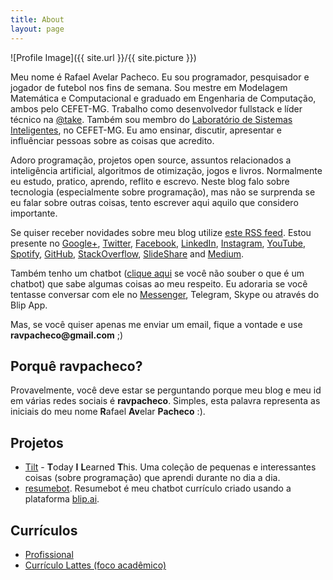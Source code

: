 ```yaml
---
title: About
layout: page
---
```

![Profile Image]({{ site.url }}/{{ site.picture }})

<p>Meu nome é Rafael Avelar Pacheco. Eu sou programador, pesquisador e jogador de futebol nos fins de semana. 
Sou mestre em Modelagem Matemática e Computacional e graduado em Engenharia de Computação, ambos pelo CEFET-MG.  
Trabalho como desenvolvedor fullstack e líder técnico na <a href="http://take.net">@take</a>. Também sou membro do 
<a href="http://www.lsi.cefetmg.br/">Laboratório de Sistemas Inteligentes</a>, no CEFET-MG.
Eu amo ensinar, discutir, apresentar e influênciar pessoas sobre as coisas que acredito.</p>  

<p>
Adoro programação, projetos open source, assuntos relacionados a inteligência artificial, algoritmos de otimização, jogos e livros. 
Normalmente eu estudo, pratico, aprendo, reflito e escrevo. Neste blog falo sobre tecnologia (especialmente sobre programação), mas  
não se surprenda se eu falar sobre outras coisas, tento escrever aqui aquilo que considero importante.     
</p>

<p>
Se quiser receber novidades sobre meu blog utilize <a href="http://ravpacheco.com/feed.xml">este RSS feed</a>. 
Estou presente no <a href="http://plus.google.com/+RafaelPachecoBH">Google+</a>, <a href="http://twitter.com/ravpachecco">Twitter</a>, <a href="http://facebook.com/ravpacheco">Facebook</a>, <a href="http://linkedin.com/in/ravpacheco">LinkedIn</a>, <a href="http://instagram.com/ravpachecco">Instagram</a>, <a href="http://youtube.com/ravpacheco">YouTube</a>, <a href="https://open.spotify.com/user/ravpacheco">Spotify</a>, <a href="https://github.com/ravpacheco">GitHub</a>, <a href="http://stackoverflow.com/users/3613766/rafael-pacheco">StackOverflow</a>, <a href="http://pt.slideshare.net/RafaelAvelar1">SlideShare</a> and <a href="https://medium.com/@ravpacheco">Medium</a>.
</p>
<p>
Também tenho um chatbot (<a href="http://ravpacheco.com/voce-sabe-o-que-eh-um-chatbot/">clique aqui</a> se você não souber o que é um chatbot) que sabe algumas coisas ao meu respeito. 
Eu adoraria se você tentasse conversar com ele no <a href="https://www.facebook.com/Fale-com-o-Pacheco-2112212492336706/">Messenger</a>, Telegram, Skype ou através do Blip App.
</p>
<p>
Mas, se você quiser apenas me enviar um email, fique a vontade e use <b>ravpacheco@gmail.com</b> ;)
</p>

<h2>Porquê <b>ravpacheco</b>?</h2>

<p>Provavelmente, você deve estar se perguntando porque meu blog e meu id em várias redes sociais é <b>ravpacheco</b>.
Simples, esta palavra representa as iniciais do meu nome <b>R</b>afael <b>Av</b>elar <b>Pacheco</b> :).
</p>

<h2>Projetos</h2>

<ul>
	<li><a href="https://github.com/ravpacheco/tilt">Tilt</a> - <b>T</b>oday <b>I</b> <b>L</b>earned <b>T</b>his. Uma coleção de pequenas e interessantes coisas (sobre programação) que aprendi durante no dia a dia.</li>
	<li><a href="https://github.com/ravpacheco/resumebot">resumebot</a>. Resumebot é meu chatbot currículo criado usando a plataforma <a href="http://blip.ai">blip.ai</a>.</li>
</ul>

<h2>Currículos</h2>

<ul class="skill-list">
	<li><a href="https://github.com/">Profissional</a></li>
	<li><a href="https://github.com/">Currículo Lattes (foco acadêmico)</a></li>
</ul>

<!--
<h2>Short Bio</h2>
<p>Put here a short bio to be use on presentations
</p>
-->